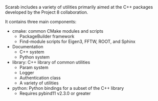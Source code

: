 Scarab includes a variety of utilities primarily aimed at the C++ packages developed by the Project 8 collaboration.

It contains three main components:
* cmake: common CMake modules and scripts
  * PackageBuilder framework
  * Find-module scripts for Eigen3, FFTW, ROOT, and Sphinx
* Documentation
  * C++ system
  * Python system
* library: C++ library of common utilities
  * Param system
  * Logger
  * Authentication class
  * A variety of utilities
* python: Python bindings for a subset of the C++ library
  * Requires pybind11 v2.3.0 or greater
